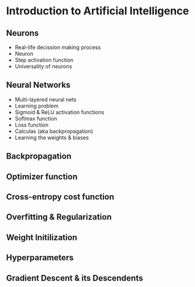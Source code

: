 # Introduction to Artificial Intelligence

## Neurons
* Real-life decission making process
* Neuron
* Step activation function
* Universality of neurons

## Neural Networks
* Multi-layered neural nets
* Learning problem
* Sigmoid & ReLU activation functions
* Softmax function
* Loss function
* Calculas (aka backpropagation)
* Learning the weights & biases

## Backpropagation

## Optimizer function

## Cross-entropy cost function

## Overfitting & Regularization

## Weight Initilization

## Hyperparameters

## Gradient Descent & its Descendents